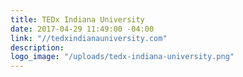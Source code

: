 ```yaml
---
title: TEDx Indiana University
date: 2017-04-29 11:49:00 -04:00
link: "//tedxindianauniversity.com"
description: 
logo_image: "/uploads/tedx-indiana-university.png"
---
```


